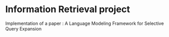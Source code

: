 # Information Retrieval project
Implementation of a paper : A Language Modeling Framework for Selective Query Expansion
